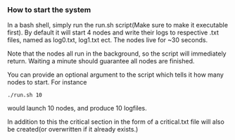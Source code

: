 ### How to start the system

In a bash shell, simply run the run.sh script(Make sure to make it executable first). By default it will start 4 nodes and write their logs to respective .txt files, named as log0.txt, log1.txt ect. The nodes live for ~30 seconds. 

Note that the nodes all run in the background, so the script will immediately return. Waiting a minute should guarantee all nodes are finished. 

You can provide an optional argument to the script which tells it how many nodes to start. For instance 

    ./run.sh 10

would launch 10 nodes, and produce 10 logfiles. 

In addition to this the critical section in the form of a critical.txt file will also be created(or overwritten if it already exists.)
